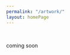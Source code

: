 ```yaml
---
permalink: "/artwork/"
layout: homePage
---
```

<div class="home">
	<p class="hi" style="line-height: 5rem !important;">coming soon</p>
</div>